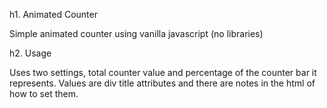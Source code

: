 h1. Animated Counter

Simple animated counter using vanilla javascript (no libraries)

h2. Usage

Uses two settings, total counter value and percentage of the counter bar it represents. Values are div title attributes and there are notes in the html of how to set them.